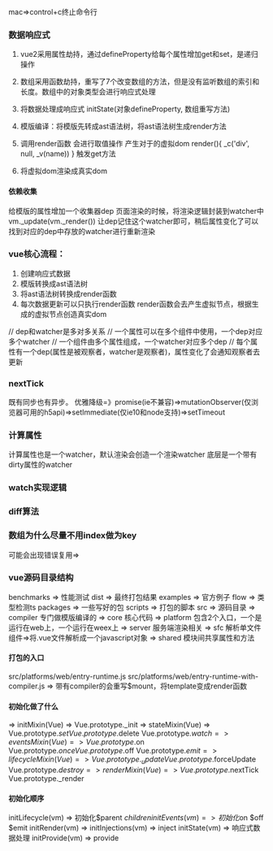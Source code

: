 mac=>control+c终止命令行

### 数据响应式
1) vue2采用属性劫持，通过defineProperty给每个属性增加get和set，是递归操作
2) 数组采用函数劫持，重写了7个改变数组的方法，但是没有监听数组的索引和长度。数组中的对象类型会进行响应式处理


1) 将数据处理成响应式 initState(对象defineProperty, 数组重写方法)
2) 模版编译：将模版先转成ast语法树，将ast语法树生成render方法
3) 调用render函数 会进行取值操作 产生对于的虚拟dom render(){ _c('div', null, _v(name)) } 触发get方法
4) 将虚拟dom渲染成真实dom

#### 依赖收集
给模版的属性增加一个收集器dep
页面渲染的时候，将渲染逻辑封装到watcher中 vm._update(vm._render())
让dep记住这个watcher即可，稍后属性变化了可以找到对应的dep中存放的watcher进行重新渲染

### vue核心流程：
1) 创建响应式数据
2) 模版转换成ast语法树
3) 将ast语法树转换成render函数
4) 每次数据更新可以只执行render函数
render函数会去产生虚拟节点，根据生成的虚拟节点创造真实dom

// dep和watcher是多对多关系
// 一个属性可以在多个组件中使用，一个dep对应多个watcher
// 一个组件由多个属性组成，一个watcher对应多个dep
// 每个属性有一个dep(属性是被观察者，watcher是观察者)，属性变化了会通知观察者去更新

### nextTick
既有同步也有异步。
优雅降级=》promise(ie不兼容)=>mutationObserver(仅浏览器可用的h5api)=>setImmediate(仅ie10和node支持)=>setTimeout

### 计算属性
计算属性也是一个watcher，默认渲染会创造一个渲染watcher
底层是一个带有dirty属性的watcher

### watch实现逻辑

### diff算法

### 数组为什么尽量不用index做为key
可能会出现错误复用=>

### vue源码目录结构
benchmarks => 性能测试
dist => 最终打包结果
examples => 官方例子
flow => 类型检测ts
packages => 一些写好的包
scripts => 打包的脚本
src => 源码目录
 => compiler 专门做模版编译的
 => core 核心代码
 => platform 包含2个入口，一个是运行在web上，一个运行在weex上
 => server 服务端渲染相关
 => sfc 解析单文件组件=>将.vue文件解析成一个javascript对象
 => shared 模块间共享属性和方法

#### 打包的入口
src/platforms/web/entry-runtime.js
src/platforms/web/entry-runtime-with-compiler.js => 带有compiler的会重写$mount，将template变成render函数

#### 初始化做了什么
 => initMixin(Vue) => Vue.prototype._init
 => stateMixin(Vue) => Vue.prototype.$set Vue.prototype.$delete Vue.prototype.$watch
 => eventsMixin(Vue) => Vue.prototype.$on Vue.prototype.$once Vue.prototype.$off Vue.prototype.$emit
 => lifecycleMixin(Vue) => Vue.prototype._update Vue.prototype.$forceUpdate Vue.prototype.$destroy
 => renderMixin(Vue) => Vue.prototype.$nextTick Vue.prototype._render

#### 初始化顺序
initLifecycle(vm) => 初始化$parent $children
initEvents(vm) => 初始化$on $off $emit
initRender(vm) => 
initInjections(vm) => inject
initState(vm) => 响应式数据处理
initProvide(vm) => provide
